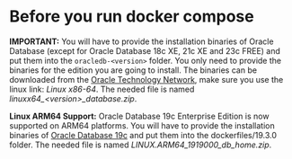 # Before you run docker compose

**IMPORTANT:** You will have to provide the installation binaries of Oracle Database (except for Oracle Database 18c XE, 21c XE and 23c FREE) and put them into the `oracledb-<version>` folder.
You only need to provide the binaries for the edition you are going to install. The binaries can be downloaded from the [Oracle Technology Network](http://www.oracle.com/technetwork/database/enterprise-edition/downloads/index.html), make sure you use the linux link: *Linux x86-64*. The needed file is named *linuxx64_\<version\>_database.zip*.

**Linux ARM64 Support:** Oracle Database 19c Enterprise Edition is now supported on ARM64 platforms. You will have to provide the installation binaries of [Oracle Database 19c](https://www.oracle.com/database/technologies/oracle19c-linux-arm64-downloads.html) and put them into the dockerfiles/19.3.0 folder. The needed file is named *LINUX.ARM64_1919000_db_home.zip*.
